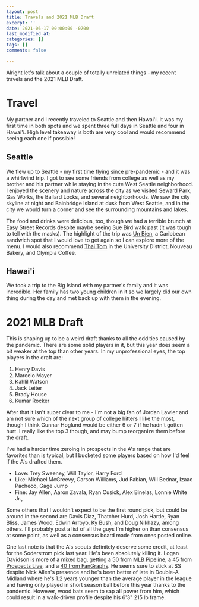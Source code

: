 ```yaml
---
layout: post
title: Travels and 2021 MLB Draft
excerpt: ''
date: 2021-06-17 00:00:00 -0700
last_modified_at: 
categories: []
tags: []
comments: false

---
```

Alright let's talk about a couple of totally unrelated things - my recent travels and the 2021 MLB Draft.

# Travel

My partner and I recently traveled to Seattle and then Hawai'i. It was my first time in both spots and we spent three full days in Seattle and four in Hawai'i. High level takeaway is both are very cool and would recommend seeing each one if possible!

## Seattle

We flew up to Seattle - my first time flying since pre-pandemic - and it was a whirlwind trip. I got to see some friends from college as well as my brother and his partner while staying in the cute West Seattle neighborhood. I enjoyed the scenery and nature across the city as we visited Seward Park, Gas Works, the Ballard Locks, and several neighborhoods. We saw the city skyline at night and Bainbridge Island at dusk from West Seattle, and in the city we would turn a corner and see the surrounding mountains and lakes.

The food and drinks were delicious, too, though we had a terrible brunch at Easy Street Records despite maybe seeing Sue Bird walk past (it was tough to tell with the masks). The highlight of the trip was [Un Bien](https://www.unbienseattle.com/), a Caribbean sandwich spot that I would love to get again so I can explore more of the menu. I would also recommend [Thai Tom](https://www.yelp.com/biz/thai-tom-seattle) in the University District, Nouveau Bakery, and Olympia Coffee.

## Hawai'i

We took a trip to the Big Island with my partner's family and it was incredible. Her family has two young children in it so we largely did our own thing during the day and met back up with them in the evening. 

# 2021 MLB Draft

This is shaping up to be a weird draft thanks to all the oddities caused by the pandemic. There are some solid players in it, but this year does seem a bit weaker at the top than other years. In my unprofessional eyes, the top players in the draft are:

1. Henry Davis
2. Marcelo Mayer
3. Kahlil Watson
4. Jack Leiter
5. Brady House
6. Kumar Rocker

After that it isn't super clear to me - I'm not a big fan of Jordan Lawler and am not sure which of the next group of college hitters I like the most, though I think Gunnar Hoglund would be either 6 or 7 if he hadn't gotten hurt. I really like the top 3 though, and may bump reorganize them before the draft.

I've had a harder time zeroing in prospects in the A's range that are favorites than is typical, but I bucketed some players based on how I'd feel if the A's drafted them.

* Love: Trey Sweeney, Will Taylor, Harry Ford
* Like: Michael McGreevy, Carson Williams, Jud Fabian, Will Bednar, Izaac Pacheco, Gage Jump
* Fine: Jay Allen, Aaron Zavala, Ryan Cusick, Alex Binelas, Lonnie White Jr.,

Some others that I wouldn't expect to be the first round pick, but could be around in the second are Davis Diaz, Thatcher Hurd, Josh Hartle, Ryan Bliss, James Wood, Edwin Arroyo, Ky Bush, and Doug Nikhazy, among others. I'll probably post a list of all the guys I'm higher on than consensus at some point, as well as a consensus board made from ones posted online.

One last note is that the A's scouts definitely deserve some credit, at least for the Soderstrom pick last year. He's been absolutely killing it. Logan Davidson is more of a mixed bag, getting a 50 from [MLB Pipeline](https://www.mlb.com/prospects/athletics/logan-davidson-669722), a 45 from [Prospects Live](https://www.prospectslive.com/lists/2021/2/14/oakland-athletics-2021-prospect-rankings), and a [40 from FanGraphs](https://www.fangraphs.com/prospects/the-board/2021-prospect-list/summary?sort=-1,1&team=oak). He seems sure to stick at SS despite Nick Allen's presence and he's been better of late in Double-A Midland where he's 1.2 years younger than the average player in the league and having only played in short season ball before this year thanks to the pandemic. However, wood bats seem to sap all power from him, which could result in a walk-driven profile despite his 6'3" 215 lb frame.